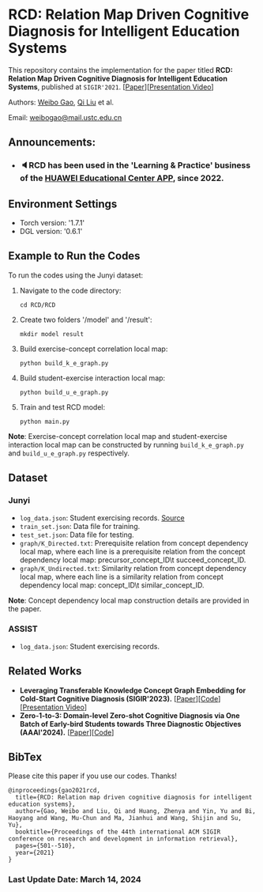 # RCD: Relation Map Driven Cognitive Diagnosis for Intelligent Education Systems

This repository contains the implementation for the paper titled **RCD: Relation Map Driven Cognitive Diagnosis for Intelligent Education Systems**, published at `SIGIR'2021`. [[Paper](https://dl.acm.org/doi/abs/10.1145/3404835.3462932)][[Presentation Video](https://dl.acm.org/action/downloadSupplement?doi=10.1145%2F3404835.3462932&file=RCD.mp4)]

Authors: [Weibo Gao](https://scholar.google.com/citations?user=k19RS74AAAAJ), [Qi Liu](http://staff.ustc.edu.cn/~qiliuql) et al.

Email: weibogao@mail.ustc.edu.cn

Announcements:
--
- ### 🔈RCD has been used in the 'Learning & Practice' business of the [HUAWEI Educational Center APP](https://appgallery.huawei.com/app/C101178177?sharePrepath=ag&locale=zh_CN&source=appshare&subsource=C101178177&shareTo=copylink&shareFrom=appmarket&shareIds=74fcdcc6737c459a87ca7140baba644a_8&callType=SHARE), since 2022. 

## Environment Settings
- Torch version: '1.7.1'
- DGL version: '0.6.1'

## Example to Run the Codes
To run the codes using the Junyi dataset:
1. Navigate to the code directory:
   ```
   cd RCD/RCD
   ```
2. Create two folders '/model' and '/result':
   ```
   mkdir model result
   ```
3. Build exercise-concept correlation local map:
   ```
   python build_k_e_graph.py
   ```
4. Build student-exercise interaction local map:
   ```
   python build_u_e_graph.py
   ```
5. Train and test RCD model:
   ```
   python main.py
   ```

**Note**: Exercise-concept correlation local map and student-exercise interaction local map can be constructed by running `build_k_e_graph.py` and `build_u_e_graph.py` respectively.

## Dataset
### Junyi
- `log_data.json`: Student exercising records. [Source](https://github.com/bigdata-ustc/EduData)
- `train_set.json`: Data file for training.
- `test_set.json`: Data file for testing.
- `graph/K_Directed.txt`: Prerequisite relation from concept dependency local map, where each line is a prerequisite relation from the concept dependency local map: precursor_concept_ID\t succeed_concept_ID.
- `graph/K_Undirected.txt`: Similarity relation from concept dependency local map, where each line is a similarity relation from concept dependency local map: concept_ID\t similar_concept_ID.

**Note**: Concept dependency local map construction details are provided in the paper. 

### ASSIST
- `log_data.json`: Student exercising records.

## Related Works
- **Leveraging Transferable Knowledge Concept Graph Embedding for Cold-Start Cognitive Diagnosis (SIGIR'2023).** [[Paper](https://dl.acm.org/doi/10.1145/3539618.3591774)][[Code](https://github.com/bigdata-ustc/TechCD)][[Presentation Video](https://dl.acm.org/action/downloadSupplement?doi=10.1145%2F3539618.3591774&file=SIGIR23-fp1870.mp4)]
- **Zero-1-to-3: Domain-level Zero-shot Cognitive Diagnosis via One Batch of Early-bird Students towards Three Diagnostic Objectives (AAAI'2024).** [[Paper](https://arxiv.org/abs/2312.13434)][[Code](https://github.com/bigdata-ustc/Zero-1-to-3)]

## BibTex
Please cite this paper if you use our codes. Thanks!

```
@inproceedings{gao2021rcd,
  title={RCD: Relation map driven cognitive diagnosis for intelligent education systems},
  author={Gao, Weibo and Liu, Qi and Huang, Zhenya and Yin, Yu and Bi, Haoyang and Wang, Mu-Chun and Ma, Jianhui and Wang, Shijin and Su, Yu},
  booktitle={Proceedings of the 44th international ACM SIGIR conference on research and development in information retrieval},
  pages={501--510},
  year={2021}
}
```

### Last Update Date: March 14, 2024
